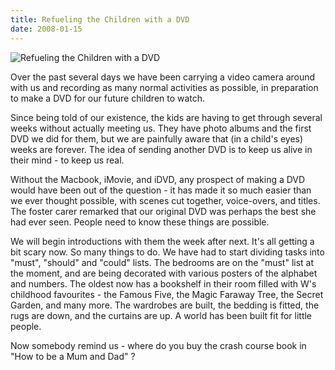 ```yaml
---
title: Refueling the Children with a DVD
date: 2008-01-15
---
```


![Refueling the Children with a DVD](https://source.unsplash.com/gp8BLyaTaA0/1600x900)

Over the past several days we have been carrying a video camera around with us and recording as many normal activities as possible, in preparation to make a DVD for our future children to watch.

Since being told of our existence, the kids are having to get through several weeks without actually meeting us. They have photo albums and the first DVD we did for them, but we are painfully aware that (in a child's eyes) weeks are forever. The idea of sending another DVD is to keep us alive in their mind - to keep us real.

Without the Macbook, iMovie, and iDVD, any prospect of making a DVD would have been out of the question - it has made it so much easier than we ever thought possible, with scenes cut together, voice-overs, and titles. The foster carer remarked that our original DVD was perhaps the best she had ever seen. People need to know these things are possible.

We will begin introductions with them the week after next. It's all getting a bit scary now. So many things to do. We have had to start dividing tasks into "must", "should" and "could" lists. The bedrooms are on the "must" list at the moment, and are being decorated with various posters of the alphabet and numbers. The oldest now has a bookshelf in their room filled with W's childhood favourites - the Famous Five, the Magic Faraway Tree, the Secret Garden, and many more. The wardrobes are built, the bedding is fitted, the rugs are down, and the curtains are up. A world has been built fit for little people.

Now somebody remind us - where do you buy the crash course book in "How to be a Mum and Dad" ?